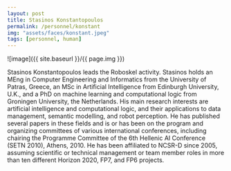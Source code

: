 ```yaml
---
layout: post
title: Stasinos Konstantopoulos
permalink: /personnel/konstant
img: "assets/faces/konstant.jpeg"
tags: [personnel, human]
---
```


![image]({{ site.baseurl }}/{{ page.img }})

Stasinos Konstantopoulos leads the Roboskel activity. Stasinos
holds an MEng in Computer Engineering and Informatics from the
University of Patras, Greece, an MSc in Artificial Intelligence from
Edinburgh University, U.K., and a PhD on machine learning and
computational logic from Groningen University, the Netherlands. His
main research interests are artificial intelligence and computational
logic, and their applications to data management, semantic
modelling, and robot perception. He has published several papers in
these fields and is or has been on the program and organizing
committees of various international conferences, including chairing
the Programme Committee of the 6th Hellenic AI Conference (SETN 2010),
Athens, 2010. He has been affiliated to NCSR-D since 2005, assuming
scientific or technical management or team member roles in more than
ten different Horizon 2020, FP7, and FP6 projects.

<a href="https://github.com/stasinos" title="Follow him on GitHub">
  <span class="fa-stack fa-lg"><i class="fa fa-github fa-stack-1x"></i></span>
<a href="https://bitbucket.com/stasinos" title="Follow him on Bitbucket">
  <span class="fa-stack fa-lg"><i class="fa fa-bitbucket fa-stack-1x"></i></span>
<a href="https://gitlab.com/stasinos" title="Follow him on GitLab">
  <span class="fa-stack fa-lg"><i class="fa fa-gitlab fa-stack-1x"></i></span>
<a href="https://linkedin.com/in/stasinos" title="Follow him on LinkedIn">
  <span class="fa-stack fa-lg"><i class="fa fa-linkedin fa-stack-1x"></i></span></a>
